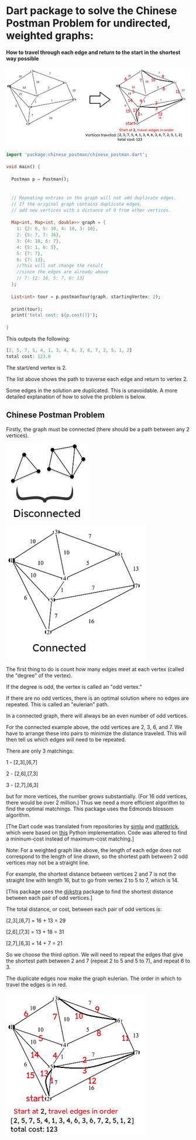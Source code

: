 # Dart package to solve the Chinese Postman Problem for undirected, weighted graphs:
#### How to travel through each edge and return to the start in the shortest way possible
![img.png](img.png)

```dart
import 'package:chinese_postman/chinese_postman.dart';

void main() {
  
  Postman p = Postman();

  
  // Repeating entries in the graph will not add duplicate edges. 
  // If the original graph contains duplicate edges,
  // add new vertices with a distance of 0 from other vertices.
  
  Map<int, Map<int, double>> graph = {
    1: {2: 6, 5: 10, 4: 10, 3: 10},
    2: {5: 7, 7: 16},
    3: {4: 10, 6: 7},
    4: {5: 1, 6: 5},
    5: {7: 7},
    6: {7: 13},
    //This will not change the result
    //since the edges are already above
    // 7: {2: 16, 5: 7, 6: 13}
  };

  List<int> tour = p.postmanTour(graph, startingVertex: 2);
  
  print(tour);
  print('total cost: ${p.cost()}');

}

```

This outputs the following:
```dart
[2, 5, 7, 5, 4, 1, 3, 4, 6, 3, 6, 7, 2, 5, 1, 2]
total cost: 123.0
```
The start/end vertex is 2. 

The list above shows the path to traverse each edge and return to vertex 2.

Some edges in the solution are duplicated. This is unavoidable. A more detailed explanation of how to solve the problem is below.
## Chinese Postman Problem
Firstly, the graph must be connected (there should be a path between any 2 vertices).

![disconnected.png](disconnected.png)

![connected.png](connected.png)


The first thing to do is count how many edges meet at each vertex (called the "degree" of the vertex).

If the degree is odd, the vertex is called an "odd vertex."

If there are no odd vertices, there is an optimal solution where no edges are repeated. This is called an "eulerian" path.

In a connected graph, there will always be an even number of odd vertices.

For the connected example above, the odd vertices are 2, 3, 6, and 7. We have to arrange these into pairs to minimize the distance traveled. This will then tell us which edges will need to be repeated.

There are only 3 matchings: 

1 - [2,3],[6,7]

2 - [2,6],[7,3]

3 - [2,7],[6,3]

but for more vertices, the number grows substantially. (For 16 odd vertices, there would be over 2 million.) 
Thus we need a more efficient algorithm to find the optimal matchings.
This package uses the Edmonds blossom algorithm. 

[The Dart code was translated from repositories by 
[simlu](https://github.com/simlu/EdmondsBlossom) and
[mattkrick](https://github.com/mattkrick/EdmondsBlossom), which
were based on [this](http://jorisvr.nl/maximummatching.html)
Python implementation. Code was altered to find a mininum-cost instead of maximum-cost matching.]


Note: For a weighted graph like above, the length of each edge does not correspond to the length
of line drawn, so the shortest path between 2 odd vertices may not be a straight line. 

For example, the shortest distance between vertices 2 and 7 is not
the straight line with length 16, but to go from vertex 2 to 5 to 7, which is 14.

[This package uses the [dijkstra](https://pub.dev/packages/dijkstra) 
package to find the shortest distance between each pair of odd vertices.]

The total distance, or cost, between each pair of odd vertices is: 

[2,3],[6,7] = 16 + 13 = 29

[2,6],[7,3] = 13 + 18 = 31

[2,7],[6,3] = 14 + 7 = 21

So we choose the third option. We will need to repeat the edges that
give the shortest path between 2 and 7 (repeat 2 to 5 and 5 to 7), and
repeat 6 to 3.

The duplicate edges now make the graph eulerian. The order in which to travel the edges is in red.

![eulerian.png](eulerian.png)
